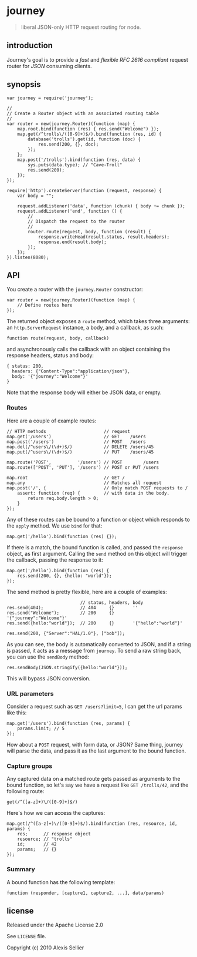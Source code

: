 journey
=======

> liberal JSON-only HTTP request routing for node.

introduction
------------

Journey's goal is to provide a *fast* and *flexible* *RFC 2616 compliant* request router
for *JSON* consuming clients.

synopsis
--------

    var journey = require('journey');

    //
    // Create a Router object with an associated routing table
    //
    var router = new(journey.Router)(function (map) {
        map.root.bind(function (res) { res.send("Welcome") });
        map.get(/^trolls\/([0-9]+)$/).bind(function (res, id) {
            database('trolls').get(id, function (doc) {
                res.send(200, {}, doc);
            });
        };
        map.post('/trolls').bind(function (res, data) {
            sys.puts(data.type); // "Cave-Troll"
            res.send(200);
        });
    });

    require('http').createServer(function (request, response) {
        var body = "";

        request.addListener('data', function (chunk) { body += chunk });
        request.addListener('end', function () {
            //
            // Dispatch the request to the router
            //
            router.route(request, body, function (result) {
                response.writeHead(result.status, result.headers);
                response.end(result.body);
            });
        });
    }).listen(8080);

API
---

You create a router with the `journey.Router` constructor:

    var router = new(journey.Router)(function (map) {
        // Define routes here
    });

The returned object exposes a `route` method, which takes three arguments:
an `http.ServerRequest` instance, a body, and a callback, as such:

    function route(request, body, callback)

and asynchronously calls the callback with an object containing the response
headers, status and body:

    { status: 200,
      headers: {"Content-Type":"application/json"},
      body: '{"journey":"Welcome"}'
    }

Note that the response body will either be JSON data, or empty.

### Routes #

Here are a couple of example routes:

    // HTTP methods                      // request
    map.get('/users')                    // GET    /users
    map.post('/users')                   // POST   /users
    map.del(/^users\/(\d+)$/)            // DELETE /users/45
    map.put(/^users\/(\d+)$/)            // PUT    /users/45

    map.route('POST',          '/users') // POST        /users
    map.route(['POST', 'PUT'], '/users') // POST or PUT /users

    map.root                             // GET /
    map.any                              // Matches all request
    map.post('/', {                      // Only match POST requests to /
        assert: function (req) {         // with data in the body.
            return req.body.length > 0;
        }
    });

Any of these routes can be bound to a function or object which responds
to the `apply` method. We use `bind` for that:

    map.get('/hello').bind(function (res) {});

If there is a match, the bound function is called, and passed the `response` object,
as first argument. Calling the `send` method on this object will trigger the callback,
passing the response to it:

    map.get('/hello').bind(function (res) {
        res.send(200, {}, {hello: "world"});
    });

The send method is pretty flexible, here are a couple of examples:

                                // status, headers, body
    res.send(404);              // 404     {}       ''
    res.send("Welcome");        // 200     {}       '{"journey":"Welcome"}'
    res.send({hello:"world"});  // 200     {}       '{"hello":"world"}'

    res.send(200, {"Server":"HAL/1.0"}, ["bob"]);

As you can see, the body is automatically converted to JSON, and if a string is passed,
it acts as a message from `journey`. To send a raw string back, you can use the `sendBody` method:

    res.sendBody(JSON.stringify({hello:"world"}));

This will bypass JSON conversion.

### URL parameters #

Consider a request such as `GET /users?limit=5`, I can get the url params like this:

    map.get('/users').bind(function (res, params) {
        params.limit; // 5
    });

How about a `POST` request, with form data, or JSON? Same thing, journey will parse the data,
and pass it as the last argument to the bound function.

### Capture groups #

Any captured data on a matched route gets passed as arguments to the bound function, so let's
say we have a request like `GET /trolls/42`, and the following route:

    get(/^([a-z]+)\/([0-9]+)$/)

Here's how we can access the captures:

    map.get(/^([a-z]+)\/([0-9]+)$/).bind(function (res, resource, id, params) {
        res;      // response object
        resource; // "trolls"
        id;       // 42
        params;   // {}
    });

### Summary #

A bound function has the following template:

    function (responder, [capture1, capture2, ...], data/params)

license
-------

Released under the Apache License 2.0

See `LICENSE` file.

Copyright (c) 2010 Alexis Sellier



